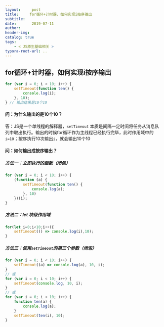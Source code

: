 ```yaml
---
layout:     post
title:     for循环+计时器，如何实现i按序输出
subtitle:  
date:       2019-07-11
author:     
header-img: 
catalog: true
tags:
    - < JS原生基础相关 >
typora-root-url: ..
---
```




## for循环+计时器，如何实现i按序输出

```javascript
for (var i = 0; i < 10; i++) {
    setTimeout(function ten() {
        console.log(i);
    }, 10);
} // 输出结果是10个10
```

#### 问：为什么输出的是10个10？

答：JS是一个单线程的解释器，`setTimeout` 本质是间隔一定时间将任务从消息队列中取出执行。输出的时候for循环作为主线程已经执行完毕，此时作用域中的`i=10`；按序执行10次输出`i`，就会输出10个10

#### 问：如何输出成按序输出？

##### 方法一：立即执行的函数（闭包）

```javascript
for (var i = 0; i < 10; i++) {
    (function (a) {
        setTimeout(function ten() {
            console.log(a);
        }, 10)
    })(i);
}
```

##### 方法二：let 块级作用域

```javascript
for(let i=0;i<10;i++){
    setTimeout(() => console.log(i),10);
}
```

##### 方法三：使用`setTimeout`的第三个参数（闭包）

```javascript
for (var i = 0; i < 10; i++) {
    setTimeout((a) => console.log(a), 10, i);
}
// 或
for (var i = 0; i < 10; i++) {
    setTimeout(console.log, 10, i);
}
// 或
for (var i = 0; i < 10; i++) {
    function ten(a) {
        console.log(a);
    }
    setTimeout(ten(i), 10);
}
```

